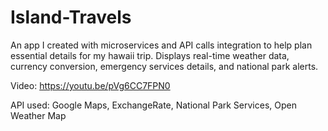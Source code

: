 # Island-Travels

An app I created with microservices and API calls integration to help plan essential details for my hawaii trip. Displays real-time weather data, currency conversion, emergency services details, and national park alerts.

Video:
https://youtu.be/pVg6CC7FPN0

API used:
Google Maps, ExchangeRate, National Park Services, Open Weather Map
